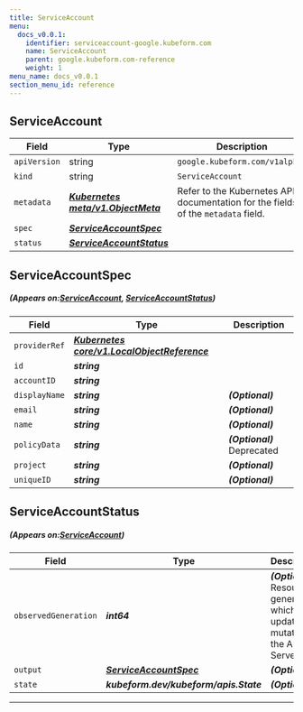 ```yaml
---
title: ServiceAccount
menu:
  docs_v0.0.1:
    identifier: serviceaccount-google.kubeform.com
    name: ServiceAccount
    parent: google.kubeform.com-reference
    weight: 1
menu_name: docs_v0.0.1
section_menu_id: reference
---
```


## ServiceAccount
| Field | Type | Description |
| ------ | ----- | ----------- |
| `apiVersion` | string | `google.kubeform.com/v1alpha1` |
|    `kind` | string | `ServiceAccount` |
| `metadata` | ***[Kubernetes meta/v1.ObjectMeta](https://kubernetes.io/docs/reference/generated/kubernetes-api/v1.13/#objectmeta-v1-meta)***|Refer to the Kubernetes API documentation for the fields of the `metadata` field.|
| `spec` | ***[ServiceAccountSpec](#ServiceAccountSpec)***||
| `status` | ***[ServiceAccountStatus](#ServiceAccountStatus)***||
## ServiceAccountSpec
##### (Appears on:[ServiceAccount](#ServiceAccount), [ServiceAccountStatus](#ServiceAccountStatus))
| Field | Type | Description |
| ------ | ----- | ----------- |
| `providerRef` | ***[Kubernetes core/v1.LocalObjectReference](https://kubernetes.io/docs/reference/generated/kubernetes-api/v1.13/#localobjectreference-v1-core)***||
| `id` | ***string***||
| `accountID` | ***string***||
| `displayName` | ***string***| ***(Optional)*** |
| `email` | ***string***| ***(Optional)*** |
| `name` | ***string***| ***(Optional)*** |
| `policyData` | ***string***| ***(Optional)*** Deprecated|
| `project` | ***string***| ***(Optional)*** |
| `uniqueID` | ***string***| ***(Optional)*** |
## ServiceAccountStatus
##### (Appears on:[ServiceAccount](#ServiceAccount))
| Field | Type | Description |
| ------ | ----- | ----------- |
| `observedGeneration` | ***int64***| ***(Optional)*** Resource generation, which is updated on mutation by the API Server.|
| `output` | ***[ServiceAccountSpec](#ServiceAccountSpec)***| ***(Optional)*** |
| `state` | ***kubeform.dev/kubeform/apis.State***| ***(Optional)*** |
---
